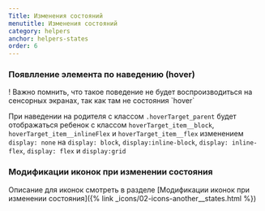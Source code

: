 ```yaml
---
Title: Изменения состояний
menutitle: Изменения состояний
category: helpers
anchor: helpers-states
order: 6
---
```


### Появлление элемента по наведению (hover)

<span class="alert alert-warning d-block" role="alert">
! Важно помнить, что такое поведение не будет воспроизводиться на сенсорных экранах, так как там не состояния `hover`</span>

При наведении на родителя с классом `.hoverTarget_parent` будет отображаться ребенок с классом `hoverTarget_item__block`, `hoverTarget_item__inlineFlex` и `hoverTarget_item__flex` изменением `display: none` на `display: block`, `display:inline-block`, `display: inline-flex`, `display: flex` и `display:grid`

### Модификации иконок при изменении состояния

Описание для иконок смотреть в разделе [Модификации иконок при изменении состояния]({% link _icons/02-icons-another__states.html %}) 